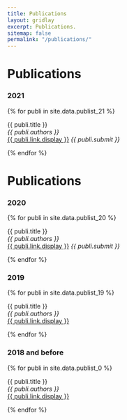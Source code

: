 ```yaml
---
title: Publications
layout: gridlay
excerpt: Publications.
sitemap: false
permalink: "/publications/"
---
```


# Publications
### 2021
{% for publi in site.data.publist_21 %}

  {{ publi.title }} <br />
  <em>{{ publi.authors }} </em><br /><a href="{{ publi.link.url }}">{{ publi.link.display }}</a>  <em>{{ publi.submit }} </em><br /> 

{% endfor %}

# Publications
### 2020
{% for publi in site.data.publist_20 %}

  {{ publi.title }} <br />
  <em>{{ publi.authors }} </em><br /><a href="{{ publi.link.url }}">{{ publi.link.display }}</a>  <em>{{ publi.submit }} </em><br /> 

{% endfor %}
### 2019
{% for publi in site.data.publist_19 %}

  {{ publi.title }} <br />
  <em>{{ publi.authors }} </em><br /><a href="{{ publi.link.url }}">{{ publi.link.display }}</a>

{% endfor %}

### 2018 and before
{% for publi in site.data.publist_0 %}

  {{ publi.title }} <br />
  <em>{{ publi.authors }} </em><br /><a href="{{ publi.link.url }}">{{ publi.link.display }}</a>

{% endfor %}
